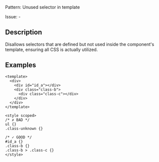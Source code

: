 Pattern: Unused selector in template

Issue: -

## Description

Disallows selectors that are defined but not used inside the component's template, ensuring all CSS is actually utilized.

## Examples

```vue
<template>
  <div>
    <div id="id_a"></div>
    <div class="class-b">
      <div class="class-c"></div>
    </div>
  </div>
</template>

<style scoped>
/* ✗ BAD */
ul {}
.class-unknown {}

/* ✓ GOOD */
#id_a {}
.class-b {}
.class-b > .class-c {}
</style>
```